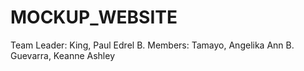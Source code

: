 # MOCKUP_WEBSITE

Team Leader:   King, Paul Edrel B.
Members:       Tamayo, Angelika Ann B.
               Guevarra, Keanne Ashley
